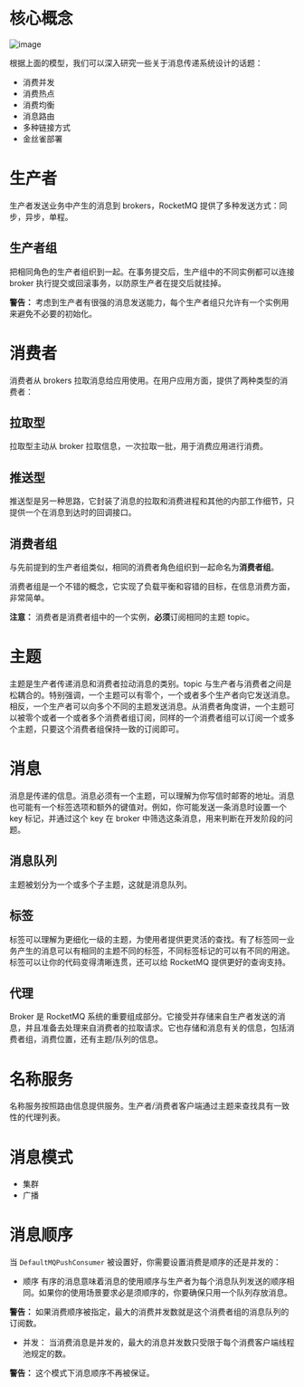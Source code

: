 # 核心概念
![image](https://user-images.githubusercontent.com/32595955/44341362-45663a80-a4ba-11e8-8b3b-3c23d4832d78.png)

根据上面的模型，我们可以深入研究一些关于消息传递系统设计的话题：

- 消费并发
- 消费热点
- 消费均衡
- 消息路由
- 多种链接方式
- 金丝雀部署

# 生产者
生产者发送业务中产生的消息到 brokers，RocketMQ 提供了多种发送方式：同步，异步，单程。

## 生产者组
把相同角色的生产者组织到一起。在事务提交后，生产组中的不同实例都可以连接 broker 执行提交或回滚事务，以防原生产者在提交后就挂掉。

**警告：** 考虑到生产者有很强的消息发送能力，每个生产者组只允许有一个实例用来避免不必要的初始化。

# 消费者
消费者从 brokers 拉取消息给应用使用。在用户应用方面，提供了两种类型的消费者：

## 拉取型
拉取型主动从 broker 拉取信息，一次拉取一批，用于消费应用进行消费。

## 推送型 
推送型是另一种思路，它封装了消息的拉取和消费进程和其他的内部工作细节，只提供一个在消息到达时的回调接口。

## 消费者组
与先前提到的生产者组类似，相同的消费者角色组织到一起命名为**消费者组**。

消费者组是一个不错的概念，它实现了负载平衡和容错的目标，在信息消费方面，非常简单。

**注意：** 消费者是消费者组中的一个实例，**必须**订阅相同的主题 topic。

# 主题
主题是生产者传递消息和消费者拉动消息的类别。topic 与生产者与消费者之间是松耦合的。特别强调，一个主题可以有零个，一个或者多个生产者向它发送消息。相反，一个生产者可以向多个不同的主题发送消息。从消费者角度讲，一个主题可以被零个或者一个或者多个消费者组订阅，同样的一个消费者组可以订阅一个或多个主题，只要这个消费者组保持一致的订阅即可。

# 消息
消息是传递的信息。消息必须有一个主题，可以理解为你写信时邮寄的地址。消息也可能有一个标签选项和额外的键值对。例如，你可能发送一条消息时设置一个 key 标记，并通过这个 key 在 broker 中筛选这条消息，用来判断在开发阶段的问题。

## 消息队列
主题被划分为一个或多个子主题，这就是消息队列。

## 标签
标签可以理解为更细化一级的主题，为使用者提供更灵活的查找。有了标签同一业务产生的消息可以有相同的主题不同的标签，不同标签标记的可以有不同的用途。标签可以让你的代码变得清晰连贯，还可以给 RocketMQ 提供更好的查询支持。

## 代理
Broker 是 RocketMQ 系统的重要组成部分。它接受并存储来自生产者发送的消息，并且准备去处理来自消费者的拉取请求。它也存储和消息有关的信息，包括消费者组，消费位置，还有主题/队列的信息。

# 名称服务 
名称服务按照路由信息提供服务。生产者/消费者客户端通过主题来查找具有一致性的代理列表。

# 消息模式
- 集群
- 广播

# 消息顺序
当 `DefaultMQPushConsumer` 被设置好，你需要设置消费是顺序的还是并发的：

- 顺序
有序的消息意味着消息的使用顺序与生产者为每个消息队列发送的顺序相同。如果你的使用场景要求必是须顺序的，你要确保只用一个队列存放消息。

**警告：** 如果消费顺序被指定，最大的消费并发数就是这个消费者组的消息队列的订阅数。

- 并发：
当消费消息是并发的，最大的消息并发数只受限于每个消费客户端线程池规定的数。

**警告：** 这个模式下消息顺序不再被保证。


